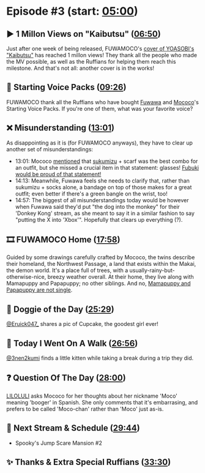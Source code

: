 # Episode #3 (start: [05:00](https://youtu.be/Nph4ogfhuBE?t=05m00s))

## ▶️ 1 Millon Views on "Kaibutsu" ([06:50](https://youtu.be/Nph4ogfhuBE?t=06m50s))

Just after one week of being released, FUWAMOCO's [cover of YOASOBI's "Kaibutsu"](https://youtu.be/Yr1EI_jYBB8) has reached 1 millon views! They thank all the people who made the MV possible, as well as the Ruffians for helping them reach this milestone. And that's not all: another cover is in the works!

## 📢 Starting Voice Packs ([09:26](https://youtu.be/Nph4ogfhuBE?t=09m26s))

FUWAMOCO thank all the Ruffians who have bought [Fuwawa](https://shop.hololivepro.com/en/products/starting-voice-fuwawa-abyssgard) and [Mococo](https://shop.hololivepro.com/en/products/starting-voice-mococo-abyssgard)'s Starting Voice Packs. If you're one of them, what was your favorite voice?

## ❌ Misunderstanding ([13:01](https://youtu.be/Nph4ogfhuBE?t=13m01s))

As disappointing as it is (for FUWAMOCO anyways), they have to clear up another set of misunderstandings:

* 13:01: Mococo [mentioned](https://www.youtube.com/live/A2e3ljDAxmQ?si=3rbM8YZgLquHObCm&t=6108) that [sukumizu](https://en.wiktionary.org/wiki/sukumizu) + scarf was the best combo for an outfit, but she missed a crucial item in that statement: glasses! [Fubuki would be proud of that statement!](https://youtu.be/lWVt0YnSYEY)
* 14:13: Meanwhile, Fuwawa feels she needs to clarify that, rather than sukumizu + socks alone, a bandage on top of those makes for a great outfit; even better if there's a green bangle on the wrist, too!
* 14:57: The biggest of all misunderstandings today would be however when Fuwawa said they'd put "the dog into the monkey" for their 'Donkey Kong' stream, as she meant to say it in a similar fashion to say "putting the X into 'Xbox'". Hopefully that clears up everything (?).

## 🎞️ FUWAMOCO Home ([17:58](https://youtu.be/Nph4ogfhuBE?t=17m58s))

Guided by some drawings carefully crafted by Mococo, the twins describe their homeland, the Northwest Passage, a land that exists within the Makai, the demon world. It's a place full of trees, with a usually-rainy-but-otherwise-nice, breezy weather overall. At their home, they live along with Mamapuppy and Papapuppy; no other siblings. And no, [Mamapuppy and Papapuppy are not single](https://youtu.be/Nph4ogfhuBE?t=17m58s).

## 🐶 Doggie of the Day ([25:29](https://youtu.be/Nph4ogfhuBE?t=25m29s))

[@Eruick047_](https://twitter.com/Eruick047_/status/1687611284139769856) shares a pic of Cupcake, the goodest girl ever!

## 🚶 Today I Went On A Walk ([26:56](https://youtu.be/Nph4ogfhuBE?t=26m56s))

[@3nen2kumi](https://twitter.com/3nen2kumi/status/1687490262325669888) finds a little kitten while taking a break during a trip they did.

## ❓ Question Of The Day ([28:00](https://youtu.be/Nph4ogfhuBE?t=28m00s))

[LILOLULI](https://twitter.com/LILOLULI0/status/1688384028263489536) asks Mococo for her thoughts about her nickname 'Moco' meaning 'booger' in Spanish. She only comments that it's embarrasing, and prefers to be called 'Moco-chan' rather than 'Moco' just as-is.

## 📅 Next Stream & Schedule ([29:44](https://youtu.be/Nph4ogfhuBE?t=29m44s))

* Spooky's Jump Scare Mansion #2

## ✨ Thanks & Extra Special Ruffians ([33:30](https://youtu.be/Nph4ogfhuBE?t=33m30s))
